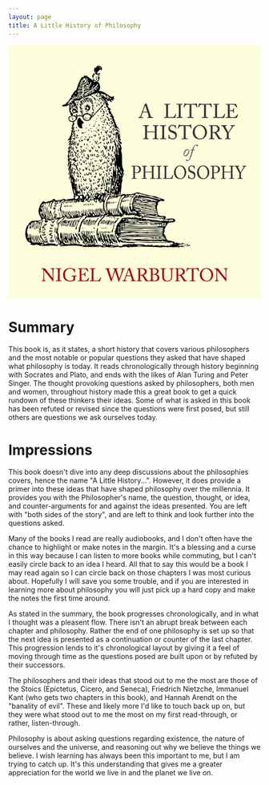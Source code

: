 ```yaml
---
layout: page
title: A Little History of Philosophy
---
```


![A Little History of Philosophy Cover](images/alhop.jpg)

# Summary

This book is, as it states, a short history that covers various philosophers and the most notable or popular questions they asked that have shaped what philosophy is today. It reads chronologically through history beginning with Socrates and Plato, and ends with the likes of Alan Turing and Peter Singer. The thought provoking questions asked by philosophers, both men and women, throughout history made this a great book to get a quick rundown of these thinkers their ideas. Some of what is asked in this book has been refuted or revised since the questions were first posed, but still others are questions we ask ourselves today. 


# Impressions

This book doesn't dive into any deep discussions about the philosophies covers, hence the name "A Little History...". However, it does provide a primer into these ideas that have shaped philosophy over the millennia. It provides you with the Philosopher's name, the question, thought, or idea, and counter-arguments for and against the ideas presented. You are left with "both sides of the story", and are left to think and look further into the questions asked. 

Many of the books I read are really audiobooks, and I don't often have the chance to highlight or make notes in the margin. It's a blessing and a curse in this way because I can listen to more books while commuting, but I can't easily circle back to an idea I heard. All that to say this would be a book I may read again so I can circle back on those chapters I was most curious about. Hopefully I will save you some trouble, and if you are interested in learning more about philosophy you will just pick up a hard copy and make the notes the first time around.

As stated in the summary, the book progresses chronologically, and in what I thought was a pleasent flow. There isn't an abrupt break between each chapter and philosophy. Rather the end of one philosophy is set up so that the next idea is presented as a continuation or counter of the last chapter. This progression lends to it's chronological layout by giving it a feel of moving through time as the questions posed are built upon or by refuted by their successors.

The philosophers and their ideas that stood out to me the most are those of the Stoics (Epictetus, Cicero, and Seneca), Friedrich Nietzche, Immanuel Kant (who gets two chapters in this book), and Hannah Arendt on the "banality of evil". These and likely more I'd like to touch back up on, but they were what stood out to me the most on my first read-through, or rather, listen-through.

Philosophy is about asking questions regarding existence, the nature of ourselves and the universe, and reasoning out why we believe the things we believe. I wish learning has always been this important to me, but I am trying to catch up. It's this understanding that gives me a greater appreciation for the world we live in and the planet we live on.